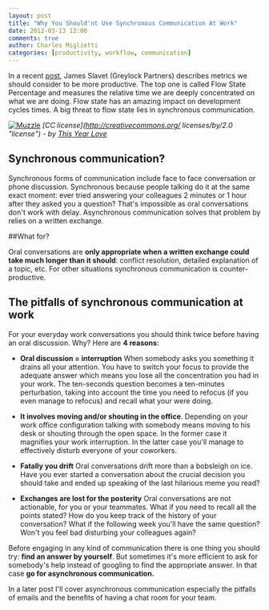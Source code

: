 ```yaml
---
layout: post
title: "Why You Should'nt Use Synchronous Communication At Work" 
date: 2012-03-13 12:00
comments: true
author: Charles Miglietti
categories: [productivity, workflow, communication]
---
```


In a recent [post](http://www.forbes.com/sites/bruceupbin/2011/12/13/five-new-management-metrics-you-need-to-know/ "Article"),
James Slavet (Greylock Partners) describes metrics we should consider to
be more productive. The top one is called Flow State Percentage and
measures the relative time we are deeply concentrated on what we are doing. Flow state has
an amazing impact on development cycles times. A big threat to flow state lies in synchronous communication.  

[![Muzzle](http://farm2.staticflickr.com/1209/1226209342_ad08767199_m.jpg)](http://www.flickr.com/photos/hand-nor-glove/1226209342/)
*[CC license](http://creativecommons.org/ licenses/by/2.0 "license") - by [This Year Love](http://www.flickr.com/photos/hand-nor-glove/ "Author")*


## Synchronous communication? 

Synchronous forms of communication include face
to face conversation or phone discussion. 
Synchronous because people talking do it at the 
same exact moment: ever tried answering your colleagues 
2 minutes or 1 hour after they asked you a question? That's impossible 
as oral conversations don't work with delay.
Asynchronous communication solves that problem 
by relies on a written exchange.   

##What for?  

Oral conversations are **only appropriate when a written exchange could take
much longer than it should**: conflict resolution, detailed 
explanation of a topic, etc. For other situations 
synchronous communication is counter-productive.  

## The pitfalls of synchronous communication at work   

For your everyday work conversations you should think twice
before having an oral discussion. Why? Here are **4 reasons**:  

* **Oral discussion = interruption** When somebody
  asks you something it drains all your attention. You have to switch your
  focus to provide the adequate answer which means you lose all the
  concentration you had in your work. 
  The ten-seconds question becomes a ten-minutes perturbation, taking into
  account the time you need to refocus (if you even manage to refocus)
  and recall what your were doing.  

* **It involves moving and/or shouting in the office**. Depending on
  your work office configuration talking with somebody means moving to his
  desk or shouting through the open space. In the former case it
  magnifies your work interruption. In the latter case you'll manage
  to effectively disturb everyone of your coworkers.  

* **Fatally you drift** Oral conversations drift more than
  a bobsleigh on ice. Have you ever started a conversation about
  the crucial decision you should take and ended up speaking of the last
  hilarious meme you read?  

* **Exchanges are lost for the posterity** Oral conversations are not actionable, for you
  or your teammates. What if you need to recall all the points
  stated? How do you keep track of the history of your conversation?
  What if the following week you'll have the same question? 
  Won't you feel bad disturbing your colleagues again?  


Before engaging in any kind of communication there is one thing 
you should try: **find an answer by yourself**. 
But sometimes it's more efficient
to ask for somebody's help instead of googling to find the appropriate
answer. In that case **go for asynchronous communication.**

In a later post I'll cover asynchronous communication
especially the pitfalls of emails and the benefits of having a chat room
for your team.
